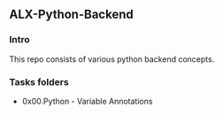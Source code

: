 ## ALX-Python-Backend

### Intro
This repo consists of various python backend concepts. 

### Tasks folders
+ 0x00.Python - Variable Annotations
